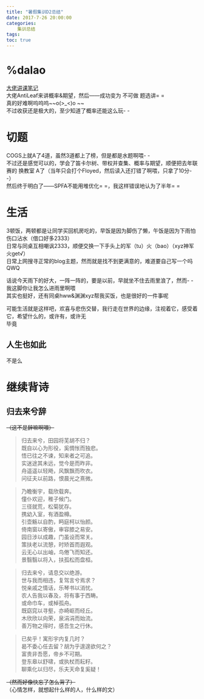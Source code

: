 ```yaml
---
title: "暑假集训D2总结"
date: 2017-7-26 20:00:00
categories: 
    集训总结
tags:
toc: true
---
```

# %dalao
[大佬讲课笔记](https://hzoi-mafia.github.io/2017/07/26/17/)  
大佬AntiLeaf来讲概率&期望，然后——成功变为 不可做 题选讲= =  
真的好难啊呜呜呜~~o(>_<)o ~~  
不过收获还是极大的，至少知道了概率还能这么玩- -
<!--more-->
# 切题
COGS上就A了4道，虽然3道都上了榜，但是都是水题啊喂- -  
不过还是感觉可以的，学会了笛卡尔树、带权并查集、概率与期望，顺便把去年联赛的 换教室 A了（当年只会打个Floyed，然后读入还打错了啊喂，只拿了10分- -）  
然后终于明白了——SPFA不能用堆优化= =，我这样错误地认为了半年= =  
# 生活
3顿饭，两顿都是让同学买回机房吃的，早饭是因为脚伤了懒，午饭是因为下雨怕伤口沾水（借口好多2333）  
日常与同桌互相嘲讽2333，顺便交换一下手头上的军（tu）火（bao）（xyz神军火get√）   
日常上网搜寻正常的blog主题，然而就是找不到更满意的，难道要自己写一个吗QWQ

话说今天雨下的好大，一阵一阵的，要是以前，早就坐不住去雨里浪了，然而- -  
我这脚你让我怎么进雨里啊喂  
其实也挺好，还有同桌hww&渊渊xyz帮我买饭，也是很好的一件事呢  

可能生活就是这样吧，欢喜与悲伤交替，我行走在世界的边缘，注视着它，感受着它，希望什么的，或许有，或许无  
毕竟  
## 人生也如此
不是么
# 继续背诗
## 归去来兮辞
~~（这不是辞嘛啊喂）~~  
>归去来兮，田园将芜胡不归？  
既自以心为形役，奚惆怅而独悲。  
悟已往之不谏，知来者之可追。  
实迷途其未远，觉今是而昨非。  
舟遥遥以轻飏，风飘飘而吹衣。  
问征夫以前路，恨晨光之熹微。

>乃瞻衡宇，载欣载奔。  
僮仆欢迎，稚子候门。  
三径就荒，松菊犹存。  
携幼入室，有酒盈樽。  
引壶觞以自酌，眄庭柯以怡颜。  
倚南窗以寄傲，审容膝之易安。  
园日涉以成趣，门虽设而常关。  
策扶老以流憩，时矫首而遐观。  
云无心以出岫，鸟倦飞而知还。  
景翳翳以将入，扶孤松而盘桓。  

>归去来兮，请息交以绝游。  
世与我而相违，复驾言兮焉求？  
悦亲戚之情话，乐琴书以消忧。  
农人告我以春及，将有事于西畴。  
或命巾车，或棹孤舟。  
既窈窕以寻壑，亦崎岖而经丘。  
木欣欣以向荣，泉涓涓而始流。  
善万物之得时，感吾生之行休。  

>已矣乎！寓形宇内复几时？  
曷不委心任去留？胡为乎遑遑欲何之？  
富贵非吾愿，帝乡不可期。  
登东皋以舒啸，或执杖而耘籽。  
聊乘化以归尽，乐夫天命复奚疑！  

~~（然而好像快忘了怎么背了）~~  
（心情怎样，就想起什么样的人，什么样的文）